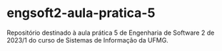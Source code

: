 # engsoft2-aula-pratica-5
Repositório destinado à aula prática 5 de Engenharia de Software 2 de 2023/1 do curso de Sistemas de Informação da UFMG.
